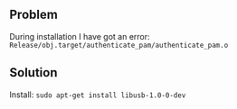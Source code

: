 ## Problem
During installation I have got an error: 
```Release/obj.target/authenticate_pam/authenticate_pam.o```

## Solution
Install:
```sudo apt-get install libusb-1.0-0-dev```